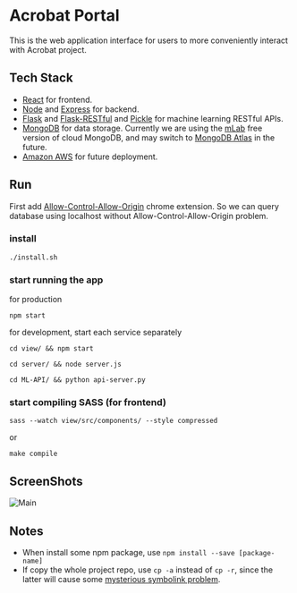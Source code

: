 # Acrobat Portal
This is the web application interface for users to more conveniently interact with Acrobat project.


## Tech Stack
- [React](https://reactjs.org/) for frontend.
- [Node](https://nodejs.org/en/) and [Express](https://expressjs.com/) for backend.
- [Flask](http://flask.pocoo.org/) and [Flask-RESTful](https://flask-restful.readthedocs.io/en/latest/) and [Pickle](https://docs.python.org/2/library/pickle.html) for machine learning RESTful APIs.
- [MongoDB](https://www.mongodb.com/) for data storage. Currently we are using the [mLab](https://mlab.com) free version of cloud MongoDB, and may switch to [MongoDB Atlas](https://www.mongodb.com/cloud/atlas) in the future.
- [Amazon AWS](https://aws.amazon.com/) for future deployment.


## Run
First add [Allow-Control-Allow-Origin](https://chrome.google.com/webstore/detail/allow-control-allow-origi/nlfbmbojpeacfghkpbjhddihlkkiljbi) chrome extension. So we can query database using localhost without Allow-Control-Allow-Origin problem.

### install
```
./install.sh
```

### start running the app
for production
```
npm start
```

for development, start each service separately
```
cd view/ && npm start
```
```
cd server/ && node server.js
```
```
cd ML-API/ && python api-server.py
```

### start compiling SASS (for frontend)
```
sass --watch view/src/components/ --style compressed
```
or
```
make compile
```

## ScreenShots
![Main](https://github.com/shunjizhan/Acrobat-Portal/blob/master/screenshots/main.png)


## Notes
- When install some npm package, use `npm install --save [package-name]`
- If copy the whole project repo, use `cp -a` instead of `cp -r`, since the latter will cause some [mysterious symbolink problem](https://github.com/facebook/create-react-app/issues/200).



